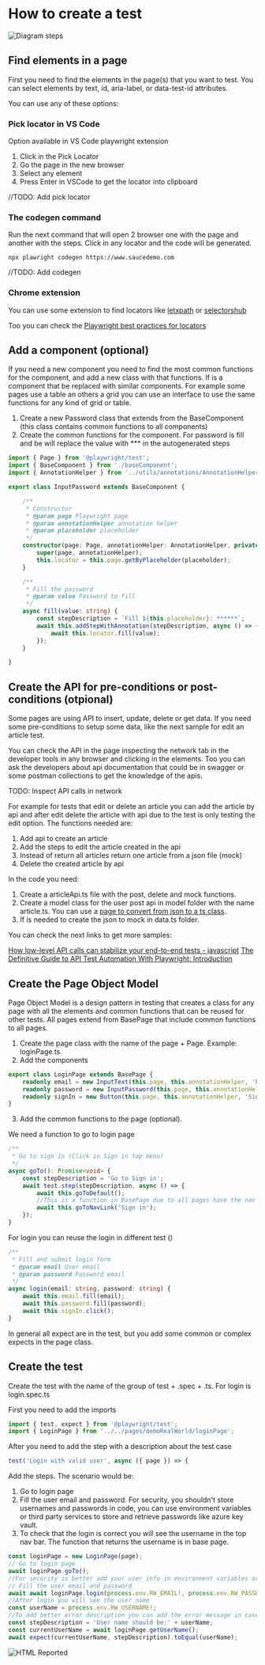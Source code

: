 # How to create a test

![Diagram steps](images/steps.png)

## Find elements in a page

First you need to find the elements in the page(s) that you want to test. You can select elements by text, id, aria-label, or data-test-id attributes. 

You can use  any of these options:

### Pick locator in VS Code 

Option available in VS Code playwright extension

1. Click in the Pick Locator
2. Go the page in the new browser
3. Select any element
4. Press Enter in VSCode to get the locator into clipboard

//TODO: Add pick locator

### The codegen command

Run the next command that will open 2 browser one with the page and another with the steps. Click in any locator and the code will be generated.
```
npx plawright codegen https://www.saucedemo.com
```
//TODO: Add codegen

### Chrome extension 
You can use some extension to find locators like [letxpath](https://www.youtube.com/watch?v=Oz13qjh1aqE) or [selectorshub](https://www.youtube.com/watch?v=Iqp0qh3Up44)

Too you can check the [Playwright best practices for locators](https://playwright.dev/docs/best-practices#use-locators)

## Add a component (optional)

If you need a new component you need to find the most common functions for the component, and add a new class with that functions. If is a component that be replaced with similar components. For example some pages use a table an others a grid you can use an interface to use the same functions for any kind of grid or table.

1. Create a new Password class that extends from the BaseComponent (this class contains common functions to all components)
2. Create the common functions for the component. For password is fill and be will replace the value with *** in the
autogenerated steps

```typescript
import { Page } from '@playwright/test';
import { BaseComponent } from './baseComponent';
import { AnnotationHelper } from '../utils/annotations/AnnotationHelper';

export class InputPassword extends BaseComponent {

    /**
     * Constructor
     * @param page Playwright page
     * @param annotationHelper annotation helper
     * @param placeholder placeholder
     */
    constructor(page: Page, annotationHelper: AnnotationHelper, private placeholder: string) {
        super(page, annotationHelper);
        this.locator = this.page.getByPlaceholder(placeholder);
    }

    /**
     * Fill the password
     * @param value Password to fill
     */
    async fill(value: string) {
        const stepDescription = `Fill ${this.placeholder}: ******`;
        await this.addStepWithAnnotation(stepDescription, async () => {
            await this.locator.fill(value);
        });
    }

}
```

## Create the API for pre-conditions or post-conditions (otpional)

Some pages are using API to insert, update, delete or get data. If you need some pre-conditions to setup some data, like the next sample for edit an article test.

You can check the API in the page inspecting the network tab in the developer tools in any browser and clicking in the elements. Too you can ask the developers about api documentation that could be in swagger or some postman collections to get the knowledge of the apis.

TODO: Inspect API calls in network


For example for tests that edit or delete an article you can add the article by api and after edit delete the article with api due to the test is only testing the edit option. The functions needed are: 

1. Add api to create an article 
2. Add the steps to edit the article created in the api
3. Instead of return all articles return one article from a json file (mock) 
4. Delete the created article by api

In the code you need: 

1. Create a articleApi.ts file with the post, delete and mock functions.
2. Create a model class for the user post api in model folder with the name article.ts. You can use a [page to convert from json to a ts class](https://transform.tools/json-to-typescript). 
3. If is needed to create the json to mock in data.ts folder.

You can check the next links to get more samples:

[How low-level API calls can stabilize your end-to-end tests - javascript](https://www.checklyhq.com/blog/how-low-level-api-calls-stabilize-your-end-to-end-tests/)
[The Definitive Guide to API Test Automation With Playwright: Introduction](https://playwrightsolutions.com/is-it-possible-to-do-api-testing-with-playwright-the-definitive/)

## Create the Page Object Model

Page Object Model is a design pattern in testing that creates a class for any page with all the elements and common functions that can be reused for other tests. All pages extend from BasePage that include common functions to all pages.

1. Create the page class with the name of the page + Page. Example: loginPage.ts
2. Add the components

```typescript
export class LoginPage extends BasePage {
    readonly email = new InputText(this.page, this.annotationHelper, 'Email');
    readonly password = new InputPassword(this.page, this.annotationHelper, 'Password');
    readonly signIn = new Button(this.page, this.annotationHelper, 'Sign in');
}
```

3. Add the common functions to the page (optional). 

We need a function to go to login page

```typescript 
/**
 * Go to sign in (Click in Sign in top menu)
 */
async goTo(): Promise<void> {
    const stepDescription = 'Go to Sign in';
    await test.step(stepDescription, async () => {
        await this.goToDefault();
        //This is a function in BasePage due to all pages have the nav link
        await this.goToNavLink('Sign in');
    });
}
```

For login you can reuse the login in different test ()

```typescript 
/**
 * Fill and submit login form
 * @param email User email
 * @param password Password email
 */
async login(email: string, password: string) {
    await this.email.fill(email);
    await this.password.fill(password);
    await this.signIn.click();
}
```

In general all expect are in the test, but you add some common or complex expects in the page class.

## Create the test

Create the test with the name of the group of test + .spec + .ts. For login is login.spec.ts

First you need to add the imports 

```typescript 
import { test, expect } from '@playwright/test';
import { LoginPage } from '../../pages/demoRealWorld/loginPage';
```

After you need to add the step with a description about the test case

```typescript 
test('Login with valid user', async ({ page }) => {
```

Add the steps. The scenario would be:

1. Go to login page
2. Fill the user email and password. For security, you shouldn't store usernames and passwords in code, you can use environment variables or third party services to store and retrieve passwords like azure key vault.
3. To check that the login is correct you will see the username in the top nav bar. The function that returns the username is in base page.

```typescript 
const loginPage = new LoginPage(page);
// Go to login page
await loginPage.goTo();
//For security is better add your user info in environment variables or some Key Value service 
// Fill the user email and password
await await loginPage.login(process.env.RW_EMAIL!, process.env.RW_PASSWORD!);
//After login you will see the user name
const userName = process.env.RW_USERNAME!;
//To add better error description you can add the error message in case of the user name is not the same
const stepDescription = 'User name should be:' + userName;
const currentUserName = await loginPage.getUserName();
await expect(currentUserName, stepDescription).toEqual(userName);
```
 
![HTML Reported](images/report.png)
